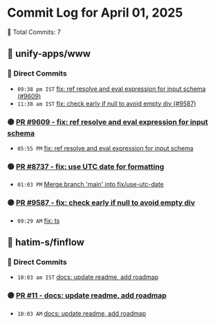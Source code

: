 # Commit Log for April 01, 2025

📝 Total Commits: 7

## 📁 unify-apps/www

### 🔨 Direct Commits

- `09:38 pm IST` [fix: ref resolve and eval expression for input schema (#9609)](https://github.com/unify-apps/www/commit/f0e66b2595698ffff3711ffab803c29d5a0f3026)
- `11:38 am IST` [fix: check early if null to avoid empty div (#9587)](https://github.com/unify-apps/www/commit/dcd6a3714480882459e3b20411d6a43b2e9b433d)

### 🟣 [PR #9609 - fix: ref resolve and eval expression for input schema](https://github.com/unify-apps/www/pull/9609)

- `05:55 PM` [fix: ref resolve and eval expression for input schema](https://github.com/unify-apps/www/commit/c87e1f55452c1378a19b4cad610928e44512eca6)

### 🟢 [PR #8737 - fix: use UTC date for formatting](https://github.com/unify-apps/www/pull/8737)

- `01:03 PM` [Merge branch 'main' into fix/use-utc-date](https://github.com/unify-apps/www/commit/fc71de9c18ccaac8e772189aa45d739e05beaba0)

### 🟣 [PR #9587 - fix: check early if null to avoid empty div](https://github.com/unify-apps/www/pull/9587)

- `09:29 AM` [fix: ts](https://github.com/unify-apps/www/commit/1d864b3425aa75121e796441bb4a79b8be13e09a)

## 📁 hatim-s/finflow

### 🔨 Direct Commits

- `10:03 am IST` [docs: update readme, add roadmap](https://github.com/hatim-s/finflow/commit/48868d84cf18aab84a1928944f5e50fab5c64763)

### 🟣 [PR #11 - docs: update readme, add roadmap](https://github.com/hatim-s/finflow/pull/11)

- `10:03 AM` [docs: update readme, add roadmap](https://github.com/hatim-s/finflow/commit/3b04e0d2c77fffbae9d27aaa79acf98449839aa0)


